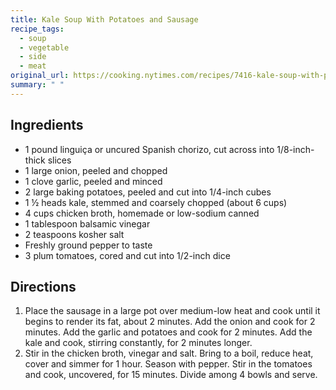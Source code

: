 ```yaml
---
title: Kale Soup With Potatoes and Sausage
recipe_tags:
  - soup
  - vegetable
  - side
  - meat
original_url: https://cooking.nytimes.com/recipes/7416-kale-soup-with-potatoes-and-sausage
summary: " "
---
```


## Ingredients

* 1 pound linguiça or uncured Spanish chorizo, cut across into 1/8-inch-thick slices
* 1 large onion, peeled and chopped
* 1 clove garlic, peeled and minced
* 2 large baking potatoes, peeled and cut into 1/4-inch cubes
* 1 ½ heads kale, stemmed and coarsely chopped (about 6 cups)
* 4 cups chicken broth, homemade or low-sodium canned
* 1 tablespoon balsamic vinegar
* 2 teaspoons kosher salt
* Freshly ground pepper to taste
* 3 plum tomatoes, cored and cut into 1/2-inch dice

## Directions


1. Place the sausage in a large pot over medium-low heat and cook until it begins to render its fat, about 2 minutes. Add the onion and cook for 2 minutes. Add the garlic and potatoes and cook for 2 minutes. Add the kale and cook, stirring constantly, for 2 minutes longer.
1. Stir in the chicken broth, vinegar and salt. Bring to a boil, reduce heat, cover and simmer for 1 hour. Season with pepper. Stir in the tomatoes and cook, uncovered, for 15 minutes. Divide among 4 bowls and serve.